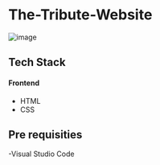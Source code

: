 # The-Tribute-Website
![image](https://github.com/rafiqurrehman/The-Tribute-Website/assets/66937007/f215d965-eb93-40fd-aa3f-773020849140)
## Tech Stack
#### Frontend
- HTML
- CSS
## Pre requisities
-Visual Studio Code
